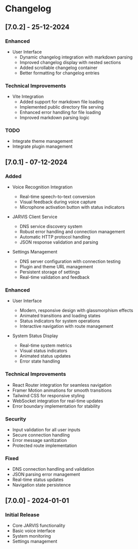 # Changelog

## [7.0.2] - 25-12-2024

### Enhanced
- User Interface
  - Dynamic changelog integration with markdown parsing
  - Improved changelog display with nested sections
  - Added scrollable changelog container
  - Better formatting for changelog entries

### Technical Improvements
- Vite Integration
  - Added support for markdown file loading
  - Implemented public directory file serving
  - Enhanced error handling for file loading
  - Improved markdown parsing logic

### TODO
- Integrate theme management
- Integrate plugin management

## [7.0.1] - 07-12-2024

### Added
- Voice Recognition Integration
  - Real-time speech-to-text conversion
  - Visual feedback during voice capture
  - Microphone activation button with status indicators

- JARVIS Client Service
  - DNS service discovery system
  - Robust error handling and connection management
  - Automatic HTTP protocol handling
  - JSON response validation and parsing

- Settings Management
  - DNS server configuration with connection testing
  - Plugin and theme URL management
  - Persistent storage of settings
  - Real-time validation and feedback

### Enhanced
- User Interface
  - Modern, responsive design with glassmorphism effects
  - Animated transitions and loading states
  - Status indicators for system operations
  - Interactive navigation with route management

- System Status Display
  - Real-time system metrics
  - Visual status indicators
  - Animated status updates
  - Error state handling

### Technical Improvements
- React Router integration for seamless navigation
- Framer Motion animations for smooth transitions
- Tailwind CSS for responsive styling
- WebSocket integration for real-time updates
- Error boundary implementation for stability

### Security
- Input validation for all user inputs
- Secure connection handling
- Error message sanitization
- Protected route implementation

### Fixed
- DNS connection handling and validation
- JSON parsing error management
- Real-time status updates
- Navigation state persistence

## [7.0.0] - 2024-01-01

### Initial Release
- Core JARVIS functionality
- Basic voice interface
- System monitoring
- Settings management 